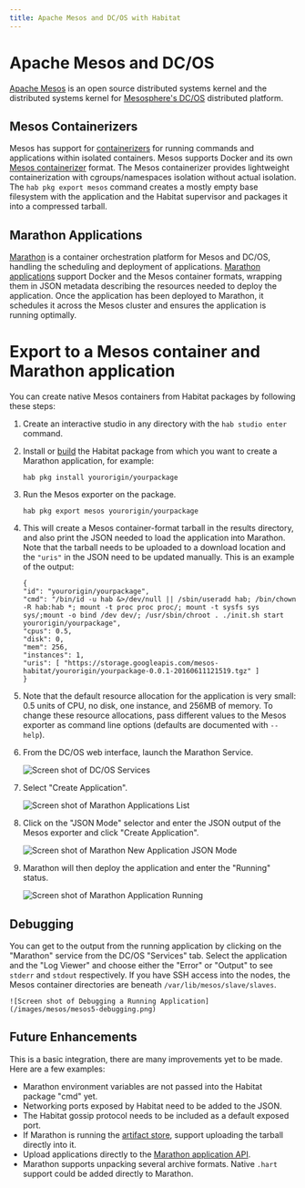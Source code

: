```yaml
---
title: Apache Mesos and DC/OS with Habitat
---
```


# Apache Mesos and DC/OS

[Apache Mesos](https://mesos.apache.org/) is an open source distributed systems kernel and the distributed systems kernel for [Mesosphere's DC/OS](https://dcos.io) distributed platform.

## Mesos Containerizers

Mesos has support for [containerizers](http://mesos.apache.org/documentation/latest/containerizer/) for running commands and applications within isolated containers. Mesos supports Docker and its own [Mesos containerizer](http://mesos.apache.org/documentation/latest/mesos-containerizer/) format. The Mesos containerizer provides lightweight containerization with cgroups/namespaces isolation without actual isolation. The `hab pkg export mesos` command creates a mostly empty base filesystem with the application and the Habitat supervisor and packages it into a compressed tarball.

## Marathon Applications

[Marathon](https://mesosphere.github.io/marathon/) is a container orchestration platform for Mesos and DC/OS, handling the scheduling and deployment of applications. [Marathon applications](https://mesosphere.github.io/marathon/docs/application-basics.html) support Docker and the Mesos container formats, wrapping them in JSON metadata describing the resources needed to deploy the application. Once the application has been deployed to Marathon, it schedules it across the Mesos cluster and ensures the application is running optimally.

# Export to a Mesos container and Marathon application

You can create native Mesos containers from Habitat packages by following these steps:

1. Create an interactive studio in any directory with the `hab studio enter` command.

2. Install or [build](/docs/create-packages-build) the Habitat package from which you want to create a Marathon application, for example:

       hab pkg install yourorigin/yourpackage

3. Run the Mesos exporter on the package.

       hab pkg export mesos yourorigin/yourpackage

4. This will create a Mesos container-format tarball in the results directory, and also print the JSON needed to load the application into Marathon. Note that the tarball needs to be uploaded to a download location and the `"uris"` in the JSON need to be updated manually. This is an example of the output:

       {
       "id": "yourorigin/yourpackage",
       "cmd": "/bin/id -u hab &>/dev/null || /sbin/useradd hab; /bin/chown -R hab:hab *; mount -t proc proc proc/; mount -t sysfs sys sys/;mount -o bind /dev dev/; /usr/sbin/chroot . ./init.sh start yourorigin/yourpackage",
       "cpus": 0.5,
       "disk": 0,
       "mem": 256,
       "instances": 1,
       "uris": [ "https://storage.googleapis.com/mesos-habitat/yourorigin/yourpackage-0.0.1-20160611121519.tgz" ]
       }

5. Note that the default resource allocation for the application is very small: 0.5 units of CPU, no disk, one instance, and 256MB of memory. To change these resource allocations, pass different values to the Mesos exporter as command line options (defaults are documented with `--help`).

6. From the DC/OS web interface, launch the Marathon Service.

    ![Screen shot of DC/OS Services](/images/mesos/mesos1-services-marathon.png)

7. Select "Create Application".

    ![Screen shot of Marathon Applications List](/images/mesos/mesos2-new-application.png)

8. Click on the "JSON Mode" selector and enter the JSON output of the Mesos exporter and click "Create Application".

    ![Screen shot of Marathon New Application JSON Mode](/images/mesos/mesos3-new-application-json.png)

9. Marathon will then deploy the application and enter the "Running" status.

    ![Screen shot of Marathon Application Running](/images/mesos/mesos4-application.png)

## Debugging

You can get to the output from the running application by clicking on the "Marathon" service from the DC/OS "Services" tab. Select the application and the "Log Viewer" and choose either the "Error" or "Output" to see `stderr` and `stdout` respectively. If you have SSH access into the nodes, the Mesos container directories are beneath `/var/lib/mesos/slave/slaves`.

    ![Screen shot of Debugging a Running Application](/images/mesos/mesos5-debugging.png)

## Future Enhancements

This is a basic integration, there are many improvements yet to be made. Here are a few examples:

 * Marathon environment variables are not passed into the Habitat package "cmd" yet.
 * Networking ports exposed by Habitat need to be added to the JSON.
 * The Habitat gossip protocol needs to be included as a default exposed port.
 * If Marathon is running the [artifact store](https://mesosphere.github.io/marathon/docs/artifact-store.html), support uploading the tarball directly into it.
 * Upload applications directly to the [Marathon application API](https://mesosphere.github.io/marathon/docs/application-basics.html).
 * Marathon supports unpacking several archive formats. Native `.hart` support could be added directly to Marathon.
